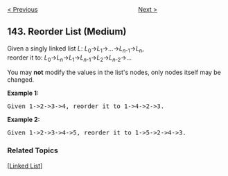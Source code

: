 <!--|This file generated by command(leetcode description); DO NOT EDIT.    |-->
<!--+----------------------------------------------------------------------+-->
<!--|@author    Openset <openset.wang@gmail.com>                           |-->
<!--|@link      https://github.com/openset                                 |-->
<!--|@home      https://github.com/openset/leetcode                        |-->
<!--+----------------------------------------------------------------------+-->

[< Previous](https://github.com/openset/leetcode/tree/master/problems/linked-list-cycle-ii "Linked List Cycle II")
　　　　　　　　　　　　　　　　
[Next >](https://github.com/openset/leetcode/tree/master/problems/binary-tree-preorder-traversal "Binary Tree Preorder Traversal")

## 143. Reorder List (Medium)

<p>Given a singly linked list <em>L</em>: <em>L</em><sub>0</sub>&rarr;<em>L</em><sub>1</sub>&rarr;&hellip;&rarr;<em>L</em><sub><em>n</em>-1</sub>&rarr;<em>L</em><sub>n</sub>,<br />
reorder it to: <em>L</em><sub>0</sub>&rarr;<em>L</em><sub><em>n</em></sub>&rarr;<em>L</em><sub>1</sub>&rarr;<em>L</em><sub><em>n</em>-1</sub>&rarr;<em>L</em><sub>2</sub>&rarr;<em>L</em><sub><em>n</em>-2</sub>&rarr;&hellip;</p>

<p>You may <strong>not</strong> modify the values in the list&#39;s nodes, only nodes itself may be changed.</p>

<p><strong>Example 1:</strong></p>

<pre>
Given 1-&gt;2-&gt;3-&gt;4, reorder it to 1-&gt;4-&gt;2-&gt;3.</pre>

<p><strong>Example 2:</strong></p>

<pre>
Given 1-&gt;2-&gt;3-&gt;4-&gt;5, reorder it to 1-&gt;5-&gt;2-&gt;4-&gt;3.
</pre>

### Related Topics
  [[Linked List](https://github.com/openset/leetcode/tree/master/tag/linked-list/README.md)]
